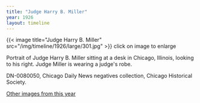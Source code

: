 ```yaml
---
title: "Judge Harry B. Miller"
year: 1926
layout: timeline
---
```


{{< image title="Judge Harry B. Miller" src="/img/timeline/1926/large/301.jpg" >}}
click on image to enlarge

Portrait of Judge Harry B. Miller sitting at a desk in Chicago, Illinois, looking to his right. Judge Miller is wearing a judge's robe.

DN-0080050, Chicago Daily News negatives collection, Chicago Historical Society.  

[Other images from this year](/historical/timeline/1926)